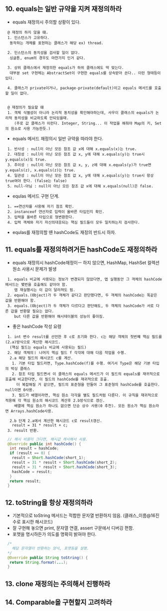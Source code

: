 
## 10. equals는 일반 규약을 지켜 재정의하라

 - equals 재정의시 주의할 상황이 있다.
```
 @ 재정의 하지 않을 떄.
 1. 인스턴스가 고유하다.
  동작하는 개체를 표현하는 클래스가 해당 ex) thread.
  
 2. 인스턴스의 동치성을 검사할 일이 없다.
  싱글톤, enum의 경우도 마찬가지 인거 같다.
  
 3. 상위 클래스에서 재정의한 equals가 하위 클래스에도 딱 맞는다.
  대부분 set 구현체는 AbstractSet이 구현한 equals를 상속받아 쓴다.. 이런 형태등이 있다.
 
 4. 클래스가 private이거나, package-private(default)이고 equals 메서드를 호출할 일이 없다.
 
 
 @ 재정의가 필요할 떄
 1. 객체 식별성이 아니라 논리적 동치성을 확인해야하는데, 사우이 클래스의 equals가 논리적 동치성을 비교하도록 안되있을때.
    (주로 값 클래스가 이런다. Integer, String... 이 작업을 해줘야 Map의 키, Set의 원소로 사용 가능한듯.)
```
 - equals 메서드 재정의시 일반 규약을 따라야 한다.
```
 1. 반사성 : null이 아닌 모든 참조 값 x에 대해 x.equals(x)는 true.
 2. 대칭성 : null이 아닌 모든 참조 값 x, y에 대해 x.equals(y)는 true시 y.equals(x)도 true.
 3. 추이성 : null이 아닌 모든 참조 값 x, y, z에 대해 x.equals(y)가 true면 y.equals(z), x.equals(z)는 true.
 4. 일관성 : null이 아닌 모든 참조 값 x, y에 대해 x.equals(y)는 true시 항상 true여야 한다. (false는 false)
 5. null-아님 : null이 아닌 모든 참조 값 x에 대해 x.equals(null)은 false.
```
 - equlas 메서드 구현 단계.
```
 1. ==연산자를 사용해 자기 참조 확인.
 2. instanceof 연산자로 입력이 올바른 타입인지 확인.
 3. 입력을 올바른 타입으로 형변환한다.
 4. 입력 객체와 자기 자신의대응되는 핵심 필드들이 모두 일치하는지 검사한다.
```
 - equlas를 재정의할 떈 hashCode도 재정의 반드시 하자.

## 11. equals를 재정의하려거든 hashCode도 재정의하라
 
 - equals 재정의시 hashCode재정이ㅡ 하지 않으면, HashMap, HashSet 컬렉션 원소 사용시 문제가 발생
```
 1. equals 비교에 사용되는 정보가 변경되지 않았다면, 앱 실행동안 그 객체의 hashCode메서드는 몇번을 호출해도 같아야 함.
    앱 재실행시는 이 값이 달라져도 됨.
 2. equals.(Object)가 두 객체가 같다고 판단했다면, 두 객체의 hashCode는 똑같은 값을 반환해야 함.
 3. equals.(Object)가 두 객체가 다르다고 판단해도, 두 객체의 hashCode가 서로 다른 값을 반환할 필요는 없다. 
    but 다른 값을 반환해야 해시테이블의 성능이 좋아짐.
```
 - 좋은 hashCode 작성 요령
```
 1. int 변수 result를 선언한 후 c로 초기화 한다. c는 해당 객체의 첫번쨰 핵심 필드를 (2.a)방식으로 계산한 해시코드.
  (핵심 필드는 equals 비교에 사용되는 필드)
 2. 해당 객체의ㅣ 나머지 핵심 필드 f 각각에 대해 다음 작업을 수행.
  2.a 해당 필드의 해시코드 c를 계산.
   1. 기본 타입 필드라면, Type.hashCode(f)를 수행. 여기서 Type은 해당 기본 타입의 박싱 클래스
   2. 참조 타입 필드면서 이 클래스의 equals 메서드가 이 필드의 equals를 재귀적으로 호출해 비교한다면, 이 필드의 hashCode를 재귀적으로 호출.
     더 복잡해질 거 같으면, 필드의 표준형을 만들어 그 표준형의 hashCode를 호출한다. null이면 0사용.
   3. 필드가 배열이라면, 핵심 원소 각각을 별도 필드처럼 다룬다. 이 규칙을 재귀적으로 적용해 각 핵심 원소의 해시코드 계산후 2.b방식으로 갱신.
    배열에 핵심 원소가 하나도 없으면 단순 상수 사용(0 추천). 모든 원소가 핵심 원소라면 Arrays.hashCode사용.
  
  2.b 단계 2.a에서 계산한 해시코드 c로 result갱신.
   result = 31 * result + c;
 3. result 반환.
```
```java
 // 해시 비용이 크다면, 해시값 캐시해서 사용.
 @Override public int hashCode() {
  int result = hashCode;
  if (result == 0) {
   result = Short.hashCode(short_1);
   result = 31 * result + Short.hashCode(short_2);
   result = 31 * result + Short.hashCode(short_3);
   hashCode = result;
  }
  return result;
 }
```
 
## 12. toString을 항상 재정의하라

 - 기본적으로 toString 메서드는 적합한 문자열 반환하지 않음. (클래스_이름@16진수로 표시한 해시코드)
 - 잘 구현해 놓으면 print, 문자열 연결, assert 구문에서 디버깅 편함.
 - 포맷을 명시하든가 의도를 명확히 밝혀야 한다.
```java
 /*
   해당 문자열이 반환하는 양식, 포맷등을 설명.
 */
 @Override public String toString() {
  return String.format(...);
 }
```

## 13. clone 재정의는 주의해서 진행하라
## 14. Comparable을 구현할지 고려하라

 
  
